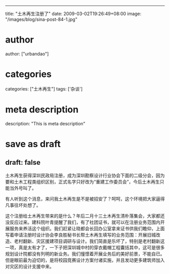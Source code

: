 
---
title: "土木再生注册了"
date: 2009-03-02T19:26:49+08:00
image: "/images/blog/sina-post-84-1.jpg"
# author
author: ["urbandao"]
# categories
categories: ["土木再生"]
tags: ['杂谈']
# meta description
description: "This is meta description"
# save as draft
draft: false
---

土木再生获得深圳民政局注册，成为深圳勘察设计行业协会下面的二级分会，因为要和土木工程类组织区别，正式名字只好改为“重建工作委员会”，今后土木再生只能当外号叫了。

有人听到这个消息，来问我土木再生是不是被招安了？呵呵，这个环境把大家逼得凡事往坏处想了。

这个注册给土木再生带来的是什么？年后二月十三土木再生清朴落集会，大家都还没反应过来。建科院叶青提醒了我们，有了社团证书，就可以在注册业务范围内开展服务来养活这个组织。我们赶紧让晓都会长回办公室拿来证书供我们瞻仰，上面写着申请注册时设计协会李良胜秘书长帮土木再生填写的业务范围：开展旧城改造、老村翻新、灾区援建项目调研与设计。我们简直是乐坏了，特别是老村翻新这一项，真是太有才了，一下子把深圳城中村的穿衣戴帽工程囊括其中，这可是很多规划设计院都没有列明的新业务。我们憧憬着开展业务后的美好前景，不能自已。但是眼前最为迫切的，是将校园竞赛设计方案付诸实施，并且发动更多建筑师加入对灾区的设计支援中来。
